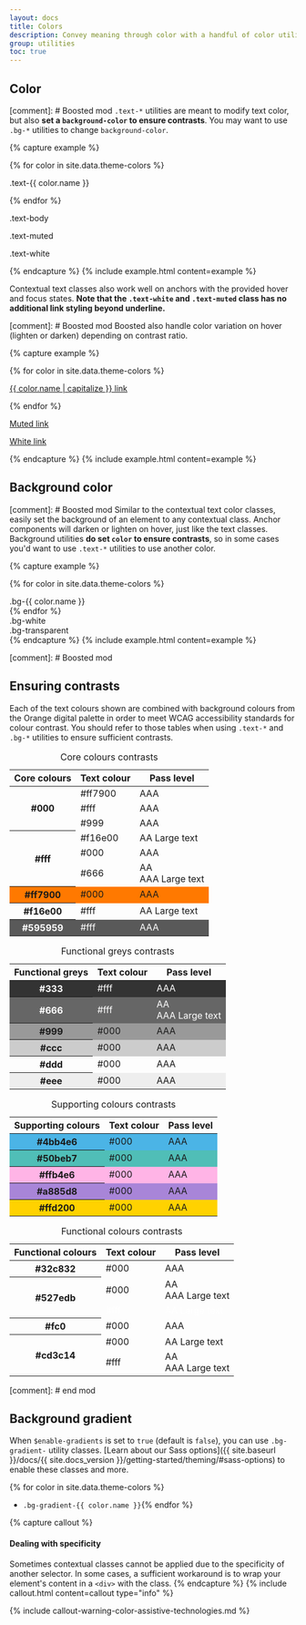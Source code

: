 ```yaml
---
layout: docs
title: Colors
description: Convey meaning through color with a handful of color utility classes. Includes support for styling links with hover states, too.
group: utilities
toc: true
---
```


## Color

[comment]: # Boosted mod
`.text-*` utilities are meant to modify text color, but also **set a `background-color` to ensure contrasts**. You may want to use `.bg-*` utilities to change  `background-color`. 

{% capture example %}
<!-- Boosted mod -->
{% for color in site.data.theme-colors %}
<p class="text-{{ color.name }}">.text-{{ color.name }}</p>{% endfor %}
<p class="text-body">.text-body</p>
<p class="text-muted">.text-muted</p>
<p class="text-white bg-dark">.text-white</p>
<!-- end mod -->
{% endcapture %}
{% include example.html content=example %}

Contextual text classes also work well on anchors with the provided hover and focus states. **Note that the `.text-white` and `.text-muted` class has no additional link styling beyond underline.**

[comment]: # Boosted mod
Boosted also handle color variation on hover (lighten or darken) depending on contrast ratio.

{% capture example %}
<!-- Boosted mod -->
{% for color in site.data.theme-colors %}
<p><a href="#" class="text-{{ color.name }}">{{ color.name | capitalize }} link</a></p>{% endfor %}
<p><a href="#" class="text-muted">Muted link</a></p>
<p><a href="#" class="text-white bg-dark">White link</a></p>
<!-- end mod -->
{% endcapture %}
{% include example.html content=example %}

## Background color

[comment]: # Boosted mod
Similar to the contextual text color classes, easily set the background of an element to any contextual class. Anchor components will darken or lighten on hover, just like the text classes. Background utilities **do set `color` to ensure contrasts**, so in some cases you'd want to use `.text-*` utilities to use another color.

{% capture example %}
<!-- Boosted mod -->
{% for color in site.data.theme-colors %}
<div class="p-3 mb-2 bg-{{ color.name }}">.bg-{{ color.name }}</div>{% endfor %}
<div class="p-3 mb-2 bg-white text-dark">.bg-white</div>
<div class="p-3 mb-2 bg-transparent text-dark">.bg-transparent</div>
<!-- end mod -->
{% endcapture %}
{% include example.html content=example %}


[comment]: # Boosted mod
## Ensuring contrasts

Each of the text colours shown are combined with background colours from the Orange digital palette in order to meet WCAG accessibility standards for colour contrast.
You should refer to those tables when using `.text-*` and `.bg-*` utilities to ensure sufficient contrasts.

<div class="container">
    <div class="row">
        <div class="col-lg">
            <table class="table">
                <caption class="sr-only">Core colours contrasts</caption>
                <thead>
                    <tr>
                        <th scope="col">Core colours</th>
                        <th scope="col">Text colour</th>
                        <th scope="col">Pass level</th>
                    </tr>
                </thead>
                <tbody>
                    <tr class="table-dark">
                        <th scope="row" rowspan="3">#000</th>
                        <td>#ff7900</td>
                        <td>AAA</td>
                    </tr>
                    <tr class="table-dark">
                        <td class="pl-0">#fff</td>
                        <td>AAA</td>
                    </tr>
                    <tr class="table-dark">
                        <td class="pl-0">#999</td>
                        <td>AAA</td>
                    </tr>
                    <tr>
                        <th scope="row" rowspan="3">#fff</th>
                        <td>#f16e00</td>
                        <td>AA Large text</td>
                    </tr>
                    <tr>
                        <td class="pl-0">#000</td>
                        <td>AAA</td>
                    </tr>
                    <tr>
                        <td class="pl-0 align-top">#666</td>
                        <td>
                            AA<br>
                            AAA Large text
                        </td>
                    </tr>
                    <tr style="background-color:#ff7900">
                        <th scope="row">#ff7900</th>
                        <td>#000</td>
                        <td>AAA</td>
                    </tr>
                    <tr class="table-primary">
                        <th scope="row">#f16e00</th>
                        <td>#fff</td>
                        <td>AA Large text</td>
                    </tr>
                    <tr style="background-color:#595959;color: #fff">
                        <th scope="row">#595959</th>
                        <td>#fff</td>
                        <td>AAA</td>
                    </tr>
                </tbody>
            </table>
            <table class="table">
                <caption class="sr-only">Functional greys contrasts</caption>
                <thead>
                    <tr>
                        <th scope="col">Functional greys</th>
                        <th scope="col">Text colour</th>
                        <th scope="col">Pass level</th>
                    </tr>
                </thead>
                <tbody>
                    <tr style="background-color:#333;color: #fff">
                        <th scope="row">#333</th>
                        <td>#fff</td>
                        <td>AAA</td>
                    </tr>
                    <tr style="background-color:#666;color: #fff">
                        <th scope="row" class="align-top">#666</th>
                        <td class="align-top">#fff</td>
                        <td>
                            AA<br>
                            AAA Large text
                         </td>
                    </tr>
                    <tr style="background-color:#999">
                        <th scope="row">#999</th>
                        <td>#000</td>
                        <td>AAA</td>
                    </tr>
                    <tr style="background-color:#ccc">
                        <th scope="row">#ccc</th>
                        <td>#000</td>
                        <td>AAA</td>
                    </tr>
                    <tr class="table-light">
                        <th scope="row">#ddd</th>
                        <td>#000</td>
                        <td>AAA</td>
                    </tr>
                    <tr style="background-color:#eee">
                        <th scope="row">#eee</th>
                        <td>#000</td>
                        <td>AAA</td>
                    </tr>
                </tbody>
            </table>
        </div>
        <div class="col-lg">
            <table class="table">
                <caption class="sr-only">Supporting colours contrasts</caption>
                <thead>
                    <tr>
                        <th scope="col">Supporting colours</th>
                        <th scope="col">Text colour</th>
                        <th scope="col">Pass level</th>
                    </tr>
                </thead>
                <tbody>
                    <tr style="background-color:#4bb4e6">
                        <th scope="row">#4bb4e6</th>
                        <td>#000</td>
                        <td>AAA</td>
                    </tr>
                   <tr style="background-color:#50beb7">
                       <th scope="row">#50beb7</th>
                       <td>#000</td>
                       <td>AAA</td>
                   </tr>
                   <tr style="background-color:#ffb4e6">
                       <th scope="row">#ffb4e6</th>
                       <td>#000</td>
                       <td>AAA</td>
                   </tr>
                   <tr style="background-color:#a885d8">
                       <th scope="row">#a885d8</th>
                       <td>#000</td>
                       <td>AAA</td>
                   </tr>
                   <tr style="background-color:#ffd200">
                       <th scope="row">#ffd200</th>
                       <td>#000</td>
                       <td>AAA</td>
                   </tr>
                </tbody>
            </table>
            <table class="table">
                <caption class="sr-only">Functional colours contrasts</caption>
                <thead>
                    <tr>
                        <th scope="col">Functional colours</th>
                        <th scope="col">Text colour</th>
                        <th scope="col">Pass level</th>
                    </tr>
                </thead>
                <tbody>
                    <tr class="table-success">
                        <th scope="row">#32c832</th>
                        <td>#000</td>
                        <td>AAA</td>
                    </tr>
                   <tr class="table-info">
                       <th scope="row" rowspan="2">#527edb</th>
                       <td class="align-top">#000</td>
                       <td>
                            AA<br>
                            AAA Large text
                        </td>
                   </tr>
                   <tr class="table-info" style="color: #fff">
                       <td class="pl-0">#fff</td>
                       <td>AA Large text</td>
                   </tr>
                   <tr class="table-warning">
                       <th scope="row">#fc0</th>
                       <td>#000</td>
                       <td>AAA</td>
                   </tr>
                   <tr class="table-danger">
                       <th scope="row" rowspan="2">#cd3c14</th>
                       <td class="text-dark">#000</td>
                       <td class="text-dark">AA Large text</td>
                   </tr>
                   <tr class="table-danger">
                        <td class="pl-0 align-top">#fff</td>
                        <td>
                            AA<br>
                            AAA Large text
                        </td>
                   </tr>
                </tbody>
            </table>
        </div>
    </div>
</div>

[comment]: # end mod

## Background gradient

When `$enable-gradients` is set to `true` (default is `false`), you can use `.bg-gradient-` utility classes. [Learn about our Sass options]({{ site.baseurl }}/docs/{{ site.docs_version }}/getting-started/theming/#sass-options) to enable these classes and more.

{% for color in site.data.theme-colors %}
- `.bg-gradient-{{ color.name }}`{% endfor %}

{% capture callout %}
#### Dealing with specificity

Sometimes contextual classes cannot be applied due to the specificity of another selector. In some cases, a sufficient workaround is to wrap your element's content in a `<div>` with the class.
{% endcapture %}
{% include callout.html content=callout type="info" %}

{% include callout-warning-color-assistive-technologies.md %}
